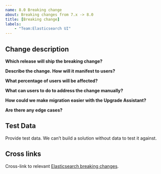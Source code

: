 ```yaml
---
name: 8.0 Breaking change
about: Breaking changes from 7.x -> 8.0
title: [Breaking change]
labels:
    - "Team:Elasticsearch UI"
---
```


## Change description

**Which release will ship the breaking change?**

<!-- e.g., v7.6.2 -->

**Describe the change. How will it manifest to users?**

**What percentage of users will be affected?**

<!-- e.g., Roughly 75% will need to make changes to x. -->

**What can users to do to address the change manually?**

<!-- If applicable, describe the manual workaround -->

**How could we make migration easier with the Upgrade Assistant?**

**Are there any edge cases?**

## Test Data

Provide test data. We can’t build a solution without data to test it against.

## Cross links

Cross-link to relevant [Elasticsearch breaking changes](https://www.elastic.co/guide/en/elasticsearch/reference/master/breaking-changes-8.0.html).
